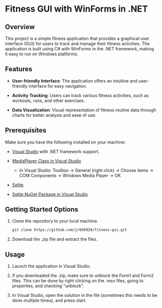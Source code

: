 # Fitness GUI with WinForms in .NET

## Overview

This project is a simple fitness application that provides a graphical user interface (GUI) for users to track and manage their fitness activities. The application is built using C# with WinForms in the .NET framework, making it easy to run on Windows platforms.

## Features

- **User-friendly Interface**: The application offers an intuitive and user-friendly interface for easy navigation.

- **Activity Tracking**: Users can track various fitness activities, such as workouts, runs, and other exercises.

- **Data Visualization**: Visual representation of fitness routine data through charts for better analysis and ease of use.


## Prerequisites

Make sure you have the following installed on your machine:

- [Visual Studio](https://visualstudio.microsoft.com/) with .NET framework support.

- [MediaPlayer Class in Visual Studio](https://learn.microsoft.com/en-us/uwp/api/windows.media.playback.mediaplayer?view=winrt-22621)
    - In Visual Studio: Toolbox -> General (right click) -> Choose items -> COM Components -> Windows Media Player -> OK

- [Sqlite](https://www.sqlite.org/download.html)

- [Sqlite NuGet Package in Visual Studio](https://www.nuget.org/packages/System.Data.SQLite/)

## Getting Started Options

1. Clone the repository to your local machine.

    ```bash
    git clone https://github.com/jr645920/fitness-gui.git
    ```

2. Download the .zip file and extract the files.

## Usage

1. Launch the application in Visual Studio.

2. If you downloaded the .zip, make sure to unblock the Form1 and Form2 files. This can be done by right clicking on the .resx files, going to properties, and checking "unblock".

3. In Visual Studio, open the solution in the file (sometimes this needs to be done multiple times), and press start.

